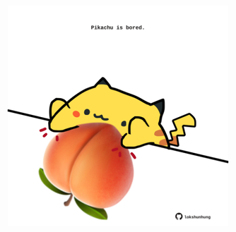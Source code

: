 <!-- built at 23/03/2023, 09:00:49 UTC -->
<p align="center">
  <img width="500" height="500" src="./ReadmeImage.svg">
</p>
